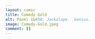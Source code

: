 ```yaml
---
layout: comic
title: Comedy Gold
alt: Panel 1&#58; Jackalope.  Genius.
image: Comedy-Gold.jpeg
comment: []
---
```

